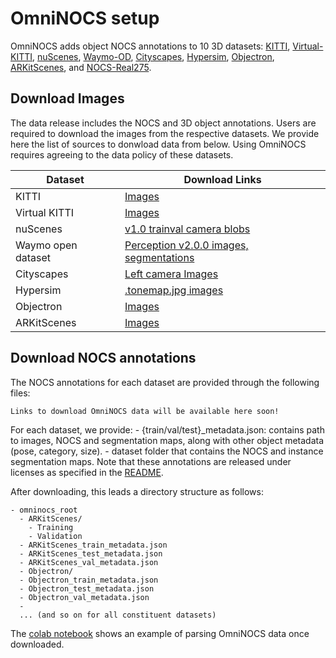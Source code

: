 # OmniNOCS setup

OmniNOCS adds object NOCS annotations to 10 3D datasets: [KITTI],
[Virtual-KITTI], [nuScenes], [Waymo-OD], [Cityscapes], [Hypersim], [Objectron],
[ARKitScenes], and [NOCS-Real275].

## Download Images

The data release includes the NOCS and 3D object annotations. Users are required
to download the images from the respective datasets. We provide here the list of
sources to donwload data from below. Using OmniNOCS requires agreeing to the
data policy of these datasets.

Dataset            | Download Links
------------------ | --------------
KITTI              | [Images](https://s3.eu-central-1.amazonaws.com/avg-kitti/data_object_image_2.zip)
Virtual KITTI      | [Images](http://download.europe.naverlabs.com//virtual_kitti_2.0.3/vkitti_2.0.3_rgb.tar)
nuScenes           | [v1.0 trainval camera blobs](https://www.nuscenes.org/nuscenes)
Waymo open dataset | [Perception v2.0.0 images, segmentations](https://waymo.com/open/download/)
Cityscapes         | [Left camera Images](https://www.cityscapes-dataset.com/file-handling/?packageID=3)
Hypersim           | [.tonemap.jpg images](https://github.com/facebookresearch/omni3d/blob/main/DATA.md#hypersim)
Objectron          | [Images](https://github.com/google-research-datasets/Objectron/blob/master/notebooks/Download%20Data.ipynb)
ARKitScenes        | [Images](https://github.com/facebookresearch/omni3d/blob/main/DATA.md#arkitscenes)

[KITTI]: http://www.cvlibs.net/datasets/kitti/eval_3dobject.php
[Virtual-KITTI]: https://europe.naverlabs.com/research/computer-vision/proxy-virtual-worlds-vkitti-2/
[Objectron]: https://github.com/google-research-datasets/Objectron
[NOCS-Real275]: https://github.com/hughw19/NOCS_CVPR2019
[Cityscapes]: https://www.cityscapes-dataset.com/
[nuScenes]: https://www.nuscenes.org/
[Waymo-OD]: https://waymo.com/open/
[ARKitScenes]: https://github.com/apple/ARKitScenes
[Hypersim]: https://github.com/apple/ml-hypersim

## Download NOCS annotations

The NOCS annotations for each dataset are provided through the following files:

```
Links to download OmniNOCS data will be available here soon!
```


For each dataset, we provide: - {train/val/test}_metadata.json: contains path to
images, NOCS and segmentation maps, along with other object metadata (pose,
category, size). - dataset folder that contains the NOCS and instance
segmentation maps. Note that these annotations are released under licenses as
specified in the [README](./README.md#license-and-disclaimer).

After downloading, this leads a directory structure as follows:

```
- omninocs_root
  - ARKitScenes/
    - Training
    - Validation
  - ARKitScenes_train_metadata.json
  - ARKitScenes_test_metadata.json
  - ARKitScenes_val_metadata.json
  - Objectron/
  - Objectron_train_metadata.json
  - Objectron_test_metadata.json
  - Objectron_val_metadata.json
  -
  ... (and so on for all constituent datasets)
```

The [colab notebook](./notebooks/OmniNOCS_dataset_visualization.ipynb) shows an
example of parsing OmniNOCS data once downloaded.
